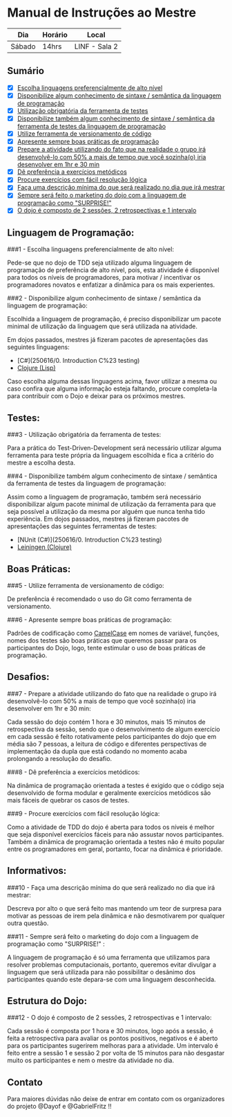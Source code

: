# Manual de Instruções ao Mestre

| Dia    | Horário | Local         |
| ------ |-------- | ------------- |
| Sábado | 14hrs   | LINF - Sala 2 |

## Sumário

- [x] [Escolha linguagens preferencialmente de alto nível](#1)
- [x] [Disponibilize algum conhecimento de sintaxe / semântica da linguagem de programação](#2)
- [x] [Utilização obrigatória da ferramenta de testes](#3)
- [x] [Disponibilize também algum conhecimento de sintaxe / semântica da ferramenta de testes da 
      linguagem de programação](#4)
- [x] [Utilize ferramenta de versionamento de código](#5)
- [x] [Apresente sempre boas práticas de programação](#6)
- [x] [Prepare a atividade utilizando do fato que na realidade o grupo irá desenvolvê-lo com 50% 
      a mais de tempo que você sozinha(o) iria desenvolver em 1hr e 30 min](#7)
- [x] [Dê preferência a exercícios metódicos](#8)
- [x] [Procure exercícios com fácil resolução lógica](#9)
- [x] [Faça uma descrição mínima do que será realizado no dia que irá mestrar](#10)
- [x] [Sempre será feito o marketing do dojo com a linguagem de programação como "SURPRISE!"](#11)
- [x] [O dojo é composto de 2 sessões, 2 retrospectivas e 1 intervalo](#12)

## Linguagem de Programação: 

<a name="1">
###1 - Escolha linguagens preferencialmente de alto nível: </br>

Pede-se que no dojo de TDD seja utilizado alguma linguagem de programação de preferência de alto nível, 
pois, esta atividade é disponível para todos os níveis de programadores, para motivar / incentivar os 
programadores novatos e enfatizar a dinâmica para os mais experientes.
</a>

<a name="2">
###2 - Disponibilize algum conhecimento de sintaxe / semântica da linguagem de programação: </br>

Escolhida a linguagem de programação, é preciso disponibilizar um pacote minimal de utilização da 
linguagem que será utilizada na atividade.
	
Em dojos passados, mestres já fizeram pacotes de apresentações das seguintes linguagens:
- [C#](250616/0. Introduction C%23 testing)
- [Clojure (Lisp)](090716/doc/intro.md)

Caso escolha alguma dessas linguagens acima, favor utilizar a mesma ou caso confira que alguma informação 
esteja faltando, procure completa-la para contribuir com o Dojo e deixar para os próximos mestres.
</a>

## Testes: 

<a name="3">
###3 - Utilização obrigatória da ferramenta de testes: </br>

Para a prática do Test-Driven-Development será necessário utilizar alguma ferramenta para teste própria da 
linguagem escolhida e fica a critério do mestre a escolha desta.
</a>	
	
<a name="4">
###4 - Disponibilize também algum conhecimento de sintaxe / semântica da ferramenta de testes da linguagem de programação:</br>

Assim como a linguagem de programação, também será necessário disponibilizar algum pacote minimal de utilização 
da ferramenta para que seja possível a utilização da mesma por alguém que nunca tenha tido experiência.
Em dojos passados, mestres já fizeram pacotes de apresentações das seguintes ferramentas de testes:
	
- [NUnit (C#)](250616/0. Introduction C%23 testing)
- [Leiningen (Clojure)](090716/doc/intro.md)
</a>

## Boas Práticas:

<a name="5">
###5 - Utilize ferramenta de versionamento de código:</br>

De preferência é recomendado o uso do Git como ferramenta de versionamento.
</a>

<a name="6">
###6 - Apresente sempre boas práticas de programação:</br>

Padrões de codificação como [CamelCase](https://en.wikipedia.org/wiki/CamelCase) em nomes de variável, funções, nomes dos testes são boas práticas que 
queremos passar para os participantes do Dojo, logo, tente estimular o uso de boas práticas de programação.
</a>

## Desafios:

<a name="7">
###7 - Prepare a atividade utilizando do fato que na realidade o grupo irá desenvolvê-lo com 50% a mais de tempo que você sozinha(o) iria desenvolver em 1hr e 30 min:</br>

Cada sessão do dojo contém 1 hora e 30 minutos, mais 15 minutos de retrospectiva da sessão, sendo que o 
desenvolvimento de algum exercício em cada sessão é feito rotativamente pelos participantes do dojo que 
em média são 7 pessoas, a leitura de código e diferentes perspectivas de implementação da dupla que está 
codando no momento acaba prolongando a resolução do desafio.
</a>

<a name="8">
###8 - Dê preferência a exercícios metódicos:</br>

Na dinâmica de programação orientada a testes é exigido que o código seja desenvolvido de forma modular 
e geralmente exercícios metódicos são mais fáceis de quebrar os casos de testes.
</a>

<a name="9">
###9 - Procure exercícios com fácil resolução lógica:</br>

Como a atividade de TDD do dojo é aberta para todos os níveis é melhor que seja disponível exercícios 
fáceis para não assustar novos participantes. Também a dinâmica de programação orientada a testes não é 
muito popular entre os programadores em geral, portanto, focar na dinâmica é prioridade.
</a>

## Informativos:

<a name="10">
###10 - Faça uma descrição mínima do que será realizado no dia que irá mestrar:</br>

Descreva por alto o que será feito mas mantendo um teor de surpresa para motivar as pessoas de irem pela 
dinâmica e não desmotivarem por qualquer outra questão.
</a>

<a name="11">
###11 - Sempre será feito o marketing do dojo com a linguagem de programação como "SURPRISE!" : </br>

A linguagem de programação é só uma ferramenta que utilizamos para resolver problemas computacionais, portanto, 
queremos evitar divulgar a linguagem que será utilizada para não possibilitar o desânimo dos participantes quando 
este depara-se com uma linguagem desconhecida.
</a>

## Estrutura do Dojo:

<a name="12">
###12 - O dojo é composto de 2 sessões, 2 retrospectivas e 1 intervalo:</br>

Cada sessão é composta por 1 hora e 30 minutos, logo após a sessão, é feita a retrospectiva para avaliar 
os pontos positivos, negativos e é aberto para os participantes sugerirem melhoras para a atividade. Um intervalo 
é feito entre a sessão 1 e sessão 2 por volta de 15 minutos para não desgastar muito os participantes e nem o mestre 
da atividade no dia.
</a>

## Contato

Para maiores dúvidas não deixe de entrar em contato com os organizadores do projeto @Dayof e @GabrielFritz !! 


